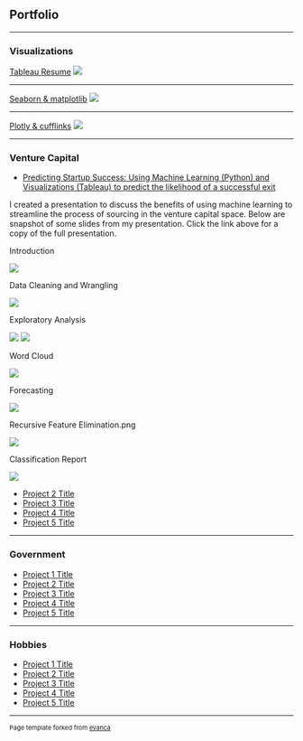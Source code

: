 ## Portfolio

---

### Visualizations  

[Tableau Resume](https://public.tableau.com/profile/ayacancode#!/vizhome/Resume_16150534844580/Summary)
<img src="images/githubio.png?raw=true"/>

---
[Seaborn & matplotlib](/pdf/sample_presentation.pdf)
<img src="images/dummy_thumbnail.jpg?raw=true"/>

---
[Plotly & cufflinks](http://example.com/)
<img src="images/dummy_thumbnail.jpg?raw=true"/>

---

### Venture Capital

- [Predicting Startup Success: Using Machine Learning (Python) and Visualizations (Tableau) to predict the likelihood of a successful exit](/pdf/Startup_success_pt1_Aya_Spencer.pdf)


I created a presentation to discuss the benefits of using machine learning to streamline the process of sourcing in the venture capital space. Below are snapshot of some slides from my presentation. Click the link above for a copy of the full presentation. 

Introduction

<img src="images/introduction.png?raw=true"/>

Data Cleaning and Wrangling

<img src="images/data cleaning and wrangling.png?raw=true"/>

Exploratory Analysis 

<img src="images/exploratory analysis .png?raw=true"/>
<img src="images/exploratory analysis using tableau.png?raw=true"/>

Word Cloud 

<img src="images/word cloud analysis .png?raw=true"/>

Forecasting 

<img src="images/forecasting .png?raw=true"/>

Recursive Feature Elimination.png

<img src="images/recursive feature elimination.png?raw=true"/>

Classification Report 

<img src="images/classification report.png?raw=true"/>
  
- [Project 2 Title](http://example.com/)
- [Project 3 Title](http://example.com/)
- [Project 4 Title](http://example.com/)
- [Project 5 Title](http://example.com/)

---

### Government

- [Project 1 Title](http://example.com/)
- [Project 2 Title](http://example.com/)
- [Project 3 Title](http://example.com/)
- [Project 4 Title](http://example.com/)
- [Project 5 Title](http://example.com/)

---

### Hobbies 

- [Project 1 Title](http://example.com/)
- [Project 2 Title](http://example.com/)
- [Project 3 Title](http://example.com/)
- [Project 4 Title](http://example.com/)
- [Project 5 Title](http://example.com/)

---
<p style="font-size:11px">Page template forked from <a href="https://github.com/evanca/quick-portfolio">evanca</a></p>
<!-- Remove above link if you don't want to attibute -->
